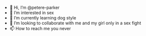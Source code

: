 - 👋 Hi, I’m @petere-parker
- 👀 I’m interested in sex
- 🌱 I’m currently learning dog style
- 💞️ I’m looking to collaborate with me and my girl only in a sex fight
- 📫 How to reach me you never

<!---
petere-parker/petere-parker is a ✨ special ✨ repository because its `README.md` (this file) appears on your GitHub profile.
You can click the Preview link to take a look at your changes.
--->
